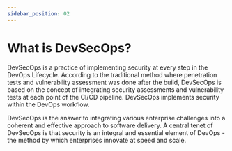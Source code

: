 ```yaml
---
sidebar_position: 02
---
```

#  What is DevSecOps?
DevSecOps is a practice of implementing security at every step in the DevOps Lifecycle. According to the traditional method where penetration tests and vulnerability assessment was done after the build, DevSecOps is based on the concept of integrating security assessments and vulnerability tests at each point of the CI/CD pipeline. DevSecOps implements security within the DevOps workflow.

DevSecOps is the answer to integrating various enterprise challenges into a coherent and effective approach to software delivery. 
A central tenet of DevSecOps is that security is an integral and essential element of DevOps - the method by which enterprises innovate at speed and scale.